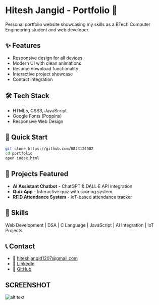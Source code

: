 # Hitesh Jangid - Portfolio 🚀

Personal portfolio website showcasing my skills as a BTech Computer Engineering student and web developer.


## ✨ Features
- Responsive design for all devices
- Modern UI with clean animations
- Resume download functionality
- Interactive project showcase
- Contact integration

## 🛠️ Tech Stack
- HTML5, CSS3, JavaScript
- Google Fonts (Poppins)
- Responsive Web Design

## 🚀 Quick Start
```bash
git clone https://github.com/8824124002
cd portfolio
open index.html
```

## 🎨 Projects Featured
- **AI Assistant Chatbot** - ChatGPT & DALL·E API integration
- **Quiz App** - Interactive quiz with scoring system  
- **RFID Attendance System** - IoT-based attendance tracker

## 💼 Skills
Web Development | DSA | C Language | JavaScript | AI Integration | IoT Projects

## 📞 Contact
- 📧 [hiteshjangid1207@gmail.com](mailto:hiteshjangid1207@gmail.com)
- 💼 [LinkedIn](https://www.linkedin.com/in/hitesh-jangid-a9a923290)
- 🐙 [GitHub](https://github.com/8824124002)

## SCREENSHOT
![alt text](image.png)
